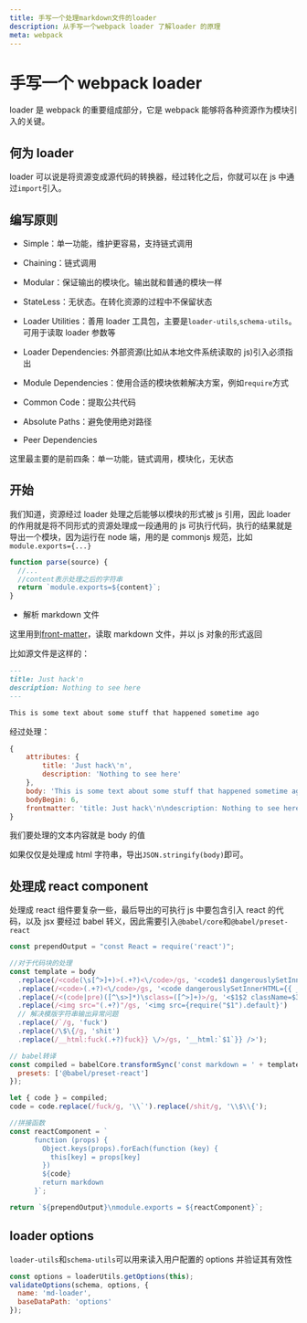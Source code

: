 ```yaml
---
title: 手写一个处理markdown文件的loader
description: 从手写一个webpack loader 了解loader 的原理
meta: webpack
---
```


# 手写一个 webpack loader

loader 是 webpack 的重要组成部分，它是 webpack 能够将各种资源作为模块引入的关键。

## 何为 loader

loader 可以说是将资源变成源代码的转换器，经过转化之后，你就可以在 js 中通过`import`引入。

## 编写原则

- Simple：单一功能，维护更容易，支持链式调用

- Chaining：链式调用

- Modular：保证输出的模块化。输出就和普通的模块一样

- StateLess：无状态。在转化资源的过程中不保留状态

- Loader Utilities：善用 loader 工具包，主要是`loader-utils`,`schema-utils`。可用于读取 loader 参数等

- Loader Dependencies: 外部资源(比如从本地文件系统读取的 js)引入必须指出

- Module Dependencies：使用合适的模块依赖解决方案，例如`require`方式

- Common Code：提取公共代码

- Absolute Paths：避免使用绝对路径

- Peer Dependencies

这里最主要的是前四条：单一功能，链式调用，模块化，无状态

## 开始

我们知道，资源经过 loader 处理之后能够以模块的形式被 js 引用，因此 loader 的作用就是将不同形式的资源处理成一段通用的 js 可执行代码，执行的结果就是导出一个模块，因为运行在 node 端，用的是 commonjs 规范，比如`module.exports={...}`

```js
function parse(source) {
  //...
  //content表示处理之后的字符串
  return `module.exports=${content}`;
}
```

- 解析 markdown 文件

这里用到[front-matter](https://github.com/jxson/front-matter)，读取 markdown 文件，并以 js 对象的形式返回

比如源文件是这样的：

```markdown
---
title: Just hack'n
description: Nothing to see here
---

This is some text about some stuff that happened sometime ago
```

经过处理：

```js
{
    attributes: {
        title: 'Just hack\'n',
        description: 'Nothing to see here'
    },
    body: 'This is some text about some stuff that happened sometime ago',
    bodyBegin: 6,
    frontmatter: 'title: Just hack\'n\ndescription: Nothing to see here'
}
```

我们要处理的文本内容就是 body 的值

如果仅仅是处理成 html 字符串，导出`JSON.stringify(body)`即可。

## 处理成 react component

处理成 react 组件要复杂一些，最后导出的可执行 js 中要包含引入 react 的代码，以及 jsx 要经过 babel 转义，因此需要引入`@babel/core`和`@babel/preset-react`

```js
const prependOutput = "const React = require('react')";

//对于代码块的处理
const template = body
  .replace(/<code(\s[^>]+)>(.+?)<\/code>/gs, '<code$1 dangerouslySetInnerHTML={{ __html:`$2`}} />')
  .replace(/<code>(.+?)<\/code>/gs, '<code dangerouslySetInnerHTML={{ __html:`$1`}} />')
  .replace(/<(code|pre)([^\s>]*)\sclass=([^>]+)>/g, '<$1$2 className=$3>')
  .replace(/<img src="(.+?)"/gs, '<img src={require("$1").default}')
  // 解决模版字符串输出异常问题
  .replace(/`/g, 'fuck')
  .replace(/\$\{/g, 'shit')
  .replace(/__html:fuck(.+?)fuck}} \/>/gs, '__html:`$1`}} />');

// babel转译
const compiled = babelCore.transformSync('const markdown = ' + template, {
  presets: ['@babel/preset-react']
});

let { code } = compiled;
code = code.replace(/fuck/g, '\\`').replace(/shit/g, '\\$\\{');

//拼接函数
const reactComponent = `
      function (props) {
        Object.keys(props).forEach(function (key) {
          this[key] = props[key]
        })
        ${code}
        return markdown
      }`;

return `${prependOutput}\nmodule.exports = ${reactComponent}`;
```

## loader options

`loader-utils`和`schema-utils`可以用来读入用户配置的 options 并验证其有效性

```js
const options = loaderUtils.getOptions(this);
validateOptions(schema, options, {
  name: 'md-loader',
  baseDataPath: 'options'
});
```
